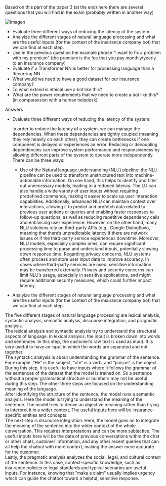 Based on this part of the paper 3 (at the end) here there are several questions that you will find in the exam (probably written in another way)


![imagen](https://github.com/user-attachments/assets/3d3efa54-d541-4abb-b076-659ace5aacac)


* Evaluate three different ways of reducing the latency of the system
* Analyize the different stages of natural language processing and what are the useful inputs (for the context of the insurance company bot) that we can find at each step.
* Use in the previous question the example phrase "I want to fix a problem with my premium" (the premium is the fee that you pay monthly/yearly to an insurance company)
* Evaluate if a Transformer NN is better for processing language than a Recurring NN
* What would we need to have a good dataset for our insurance company?
* To what extend is ethical use a bot like this?
* What are the power requirements that we need to create a bot like this? (in comparassion with a human helpdesk)


Answers 
* Evaluate three different ways of reducing the latency of the system:

  In order to reduce the latency of a system, we can manage the dependencies. When these dependencies are tightly coupled (meaning they rely heavily on each other), they can create bottlenecks if one component is delayed or experiences an error. Reducing or decoupling dependencies can improve system performance and responsiveness by allowing different parts of the system to operate more independently. There can be three ways:
  * Use of the Natural language understanding (NLU) pipeline: the NLU pipeline can be used to transform unstructured text into machine-actionable information. On one hand, this helps to identify and filter out unnecessary models, leading to a reduced latency. The LU can also handle a wide variety of user inputs without requiring predefined commands, making it easier to scale up user interaction capabilities. Additionally, advanced NLU can maintain context over interactions, allowing it to predict and prefetch data related to previous user actions or queries and enabling faster responses to follow-up questions, as well as reducing repetitive dependency calls and enhancing user experience.
  However, on the other hand, many NLU solutions rely on third-party APIs (e.g., Google Dialogflow), meaning that there’s unpredictable latency if there are network issues or if the third-party service experiences downtime. Moreover, NLU models, especially complex ones, can require significant processing time to parse and understand inputs, potentially slowing down response time. Regarding privacy concerns, NLU systems often process and store user input data to improve accuracy. In cases where third-party services are used, sensitive information may be transferred externally. Privacy and security concerns can limit NLU’s usage, especially in sensitive applications, and might require additional security measures, which could further impact latency.

* Analyize the different stages of natural language processing and what are the useful inputs (for the context of the insurance company bot) that we can find at each step.

The five different stages of natural language processing are lexical analysis, syntactic analysis, semantic analysis, discourse integration, and pragmatic analysis. 
<br>
The lexical analysis and syntactic analysis try to understand the structural aspects of language. In lexical analysis, the input is broken down into words and sentences. In this step, the customer’s raw text is used as input. It is very useful to have an input in which the words are separated and not together. 
<br>
The syntactic analysis is about understanding the grammar of the sentence. For example: “He” is the subject, “ate” is a verb, and “poison” is the object. During this step, it is useful to have inputs where it follows the grammar of the sentences of the dataset that the model is trained on. So a sentence without a proper grammatical structure or numbers may not be useful during this step. The other three steps are focused on the understanding meaning of the language. 
<br>
After identifying the structure of the sentence, the model runs a semantic analysis. Here the model is trying to understand the meaning of the sentence. The model tries to derive an objective meaning rather than trying to interpret it in a wider context. The useful inputs here will be insurance-specific entities and concepts. 
<br>
The next step is discourse integration. Here, the model goes on to integrate the meaning of the sentence into the wider context of the whole conversation. This requires interpretations and can be more subjective. The useful inputs here will be the data of previous conversations within the chat or other chats, customer information, and any other recent queries that can all help the chatbot with more context, making the answer more accurate for the customer.
<br>
Lastly, the pragmatic analysis analyzes the social, legal, and cultural context of the sentence. In this case, context-specific knowledge, such as insurance policies or legal standards and typical scenarios are useful inputs. For instance, knowing that "make a claim" usually implies urgency which can guide the chatbot toward a helpful, sensitive response.
